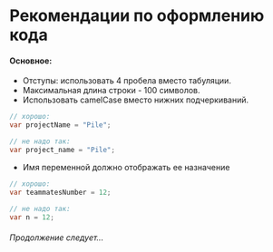 # Рекомендации по оформлению кода
#### Основное:
- Отступы: использовать 4 пробела вместо табуляции.
- Максимальная длина строки - 100 символов.
- Использовать camelCase вместо нижних подчеркиваний.

```csharp
// хорошо:
var projectName = "Pile";

// не надо так:
var project_name = "Pile";
```

- Имя переменной должно отображать ее назначение

```csharp
// хорошо:
var teammatesNumber = 12;

// не надо так:
var n = 12;
```
###### Продолжение следует...